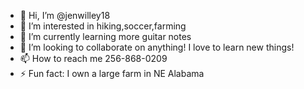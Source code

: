 - 👋 Hi, I’m @jenwilley18
- 👀 I’m interested in hiking,soccer,farming
- 🌱 I’m currently learning more guitar notes
- 💞️ I’m looking to collaborate on anything! I love to learn new things!
- 📫 How to reach me 256-868-0209
- ⚡ Fun fact: I own a large farm in NE Alabama

<!---
jenwilley18/jenwilley18 is a ✨ special ✨ repository because its `README.md` (this file) appears on your GitHub profile.
You can click the Preview link to take a look at your changes.
--->
